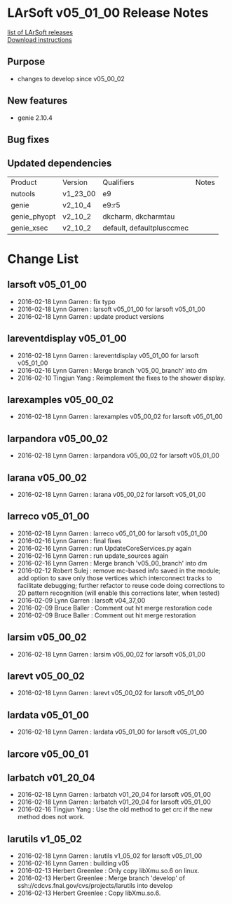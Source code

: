 # LArSoft v05_01_00 Release Notes



[list of LArSoft releases](LArSoft_release_list)  
[Download instructions](https://scisoft.fnal.gov/scisoft/bundles/larsoft/v05_01_00/larsoft-v05_01_00.html)

## Purpose

-   changes to develop since v05_00_02

## New features

-   genie 2.10.4

## Bug fixes

## Updated dependencies

|              |          |                           |       |
|--------------|----------|---------------------------|-------|
| Product      | Version  | Qualifiers                | Notes |
| nutools      | v1_23_00 | e9                        |       |
| genie        | v2_10_4  | e9:r5                     |       |
| genie_phyopt | v2_10_2  | dkcharm, dkcharmtau       |       |
| genie_xsec   | v2_10_2  | default, defaultplusccmec |       |

# Change List

## larsoft v05_01_00

-   2016-02-18 Lynn Garren : fix typo
-   2016-02-18 Lynn Garren : larsoft v05_01_00 for larsoft v05_01_00
-   2016-02-18 Lynn Garren : update product versions

## lareventdisplay v05_01_00

-   2016-02-18 Lynn Garren : lareventdisplay v05_01_00 for larsoft v05_01_00
-   2016-02-16 Lynn Garren : Merge branch 'v05_00_branch' into dm
-   2016-02-10 Tingjun Yang : Reimplement the fixes to the shower display.

## larexamples v05_00_02

-   2016-02-18 Lynn Garren : larexamples v05_00_02 for larsoft v05_01_00

## larpandora v05_00_02

-   2016-02-18 Lynn Garren : larpandora v05_00_02 for larsoft v05_01_00

## larana v05_00_02

-   2016-02-18 Lynn Garren : larana v05_00_02 for larsoft v05_01_00

## larreco v05_01_00

-   2016-02-18 Lynn Garren : larreco v05_01_00 for larsoft v05_01_00
-   2016-02-16 Lynn Garren : final fixes
-   2016-02-16 Lynn Garren : run UpdateCoreServices.py again
-   2016-02-16 Lynn Garren : run update_sources again
-   2016-02-16 Lynn Garren : Merge branch 'v05_00_branch' into dm
-   2016-02-12 Robert Sulej : remove mc-based info saved in the module; add option to save only those vertices which interconnect tracks to facilitate debugging; further refactor to reuse code doing corrections to 2D pattern recognition (will enable this corrections later, when tested)
-   2016-02-09 Lynn Garren : larsoft v04_37_00
-   2016-02-09 Bruce Baller : Comment out hit merge restoration code
-   2016-02-09 Bruce Baller : Comment out hit merge restoration

## larsim v05_00_02

-   2016-02-18 Lynn Garren : larsim v05_00_02 for larsoft v05_01_00

## larevt v05_00_02

-   2016-02-18 Lynn Garren : larevt v05_00_02 for larsoft v05_01_00

## lardata v05_01_00

-   2016-02-18 Lynn Garren : lardata v05_01_00 for larsoft v05_01_00

## larcore v05_00_01

## larbatch v01_20_04

-   2016-02-18 Lynn Garren : larbatch v01_20_04 for larsoft v05_01_00
-   2016-02-18 Lynn Garren : larbatch v01_20_04 for larsoft v05_01_00
-   2016-02-16 Tingjun Yang : Use the old method to get crc if the new method does not work.

## larutils v1_05_02

-   2016-02-18 Lynn Garren : larutils v1_05_02 for larsoft v05_01_00
-   2016-02-16 Lynn Garren : building v05
-   2016-02-13 Herbert Greenlee : Only copy libXmu.so.6 on linux.
-   2016-02-13 Herbert Greenlee : Merge branch 'develop' of ssh://cdcvs.fnal.gov/cvs/projects/larutils into develop
-   2016-02-13 Herbert Greenlee : Copy libXmu.so.6.
